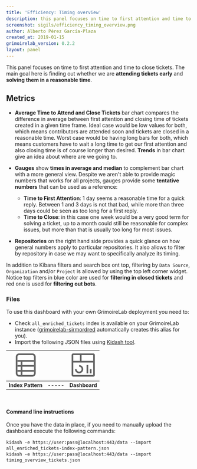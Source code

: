 ```yaml
---
title: 'Efficiency: Timing overview'
description: this panel focuses on time to first attention and time to close tickets.
screenshot: sigils/efficiency_timing_overview.png
author: Alberto Pérez García-Plaza
created_at: 2019-01-15
grimoirelab_version: 0.2.2
layout: panel
---
```


This panel focuses on time to first attention and time to close tickets. The main goal here
is finding out whether we are **attending tickets early** and **solving them in a reasonable
time**.

## Metrics

* **Average Time to Attend and Close Tickets** bar chart compares the difference in average
  between first attention and closing time of tickets created in a given time frame. Ideal
  case would be low values for both, which means contributors are attended soon and tickets
  are closed in a reasonable time. Worst case would be having long bars for both, which means
  customers have to wait a long time to get our first attention and also closing time is of
  course longer than desired. **Trends** in bar chart give an idea about where are we going to.

* **Gauges** show **times in average and median** to complement bar chart with a more general
  view. Despite we aren't able to provide magic numbers that works for all projects, gauges
  provide some **tentative numbers** that can be used as a reference:
  * **Time to First Attention**: 1 day seems a reasonable time for a quick reply. Between 1
    and 3 days is not that bad, while more than three days could be seen as too long for a
    first reply.  
  * **Time to Close**: in this case one week would be a very good term for solving a ticket, 
  up to a month could still be reasonable for complex issues, but more than that is usually
  too long for most issues.

* **Repositories** on the right hand side provides a quick glance on how general numbers apply
  to particular repositories. It also allows to filter by repository in case we may want to
  specifically analyze its timing.
  
In addition to Kibana filters and search box ont top, filtering by `Data Source`, `Organization` 
and/or `Project` is allowed by using the top left corner widget. Notice top filters in blue color
are used for **filtering in closed tickets** and red one is used for **filtering out bots**.

### Files
To use this dashboard with your own GrimoireLab deployment you need to:
* Check `all_enriched_tickets` index is available on your GrimoireLab instance
([grimoirelab-sirmordred][sirmordred-general] automatically creates this alias for you).
* Import the following JSON files using [Kidash tool](https://github.com/chaoss/grimoirelab-kidash/).

| [![Index Pattern][ip-icon]][index-pattern] | | [![Dashboard][dash-icon]][dashboard] |
| :---------: | ---------- | :-------------: |
| **Index Pattern** | ----- | **Dashboard** |

<br />

#### Command line instructions
Once you have the data in place, if you need to manually upload the dashboard execute the
following commands:
```
kidash -e https://user:pass@localhost:443/data --import all_enriched_tickets-index-pattern.json
kidash -e https://user:pass@localhost:443/data --import timing_overview_tickets.json
```

[sirmordred-general]: https://github.com/chaoss/grimoirelab-sirmordred#general
[dash-icon]: ../assets/images/icons/dashboard.png
[ip-icon]: ../assets/images/icons/file-ruled.png
[dashboard]: https://raw.githubusercontent.com/chaoss/grimoirelab-sigils/master/json/timing_overview_tickets.json
[index-pattern]: https://raw.githubusercontent.com/chaoss/grimoirelab-sigils/master/json/all_enriched_tickets-index-pattern.json
